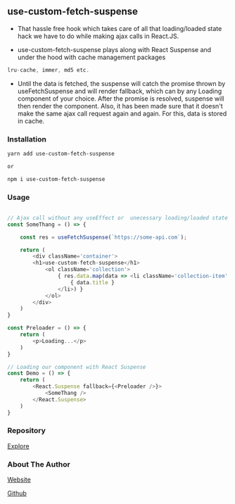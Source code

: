 ## use-custom-fetch-suspense

- That hassle free hook which takes care of all that loading/loaded state hack we have to do while making ajax calls in React.JS.

- use-custom-fetch-suspense plays along with React Suspense and under the hood with cache management packages

```js
lru-cache, immer, md5 etc.
```

- Until the data is fetched, the suspense will catch the promise thrown by useFetchSuspense and will render fallback, which can by any Loading component of your choice. After the promise is resolved, suspense will then render the component.
Also, it has been made sure that it doesn't make the same ajax call request again and again. For this, data is stored in cache.

### Installation

```sh
yarn add use-custom-fetch-suspense

or

npm i use-custom-fetch-suspense

```

### Usage

```js

// Ajax call without any useEffect or  unecessary loading/loaded state handling thing.
const SomeThang = () => {

    const res = useFetchSuspense(`https://some-api.com`);

    return (
        <div className='container'>
        <h1>use-custom-fetch-suspense</h1>
            <ol className='collection'>
                { res.data.map(data => <li className='collection-item' key={data.id}>
                    { data.title }
                </li>) }
            </ol>
        </div>
    )
}

const Preloader = () => {
    return (
        <p>Loading...</p>
    )
}

// Loading our component with React Suspense
const Demo = () => {
    return (
        <React.Suspense fallback={<Preloader />}>
            <SomeThang />
        </React.Suspense>
    )
}
```

### Repository

[Explore](https://github.com/inblack67/use-custom-fetch-suspense)

### About The Author

[Website](https://inblack67.netlify.app)

[Github](https://github.com/inblack67)

